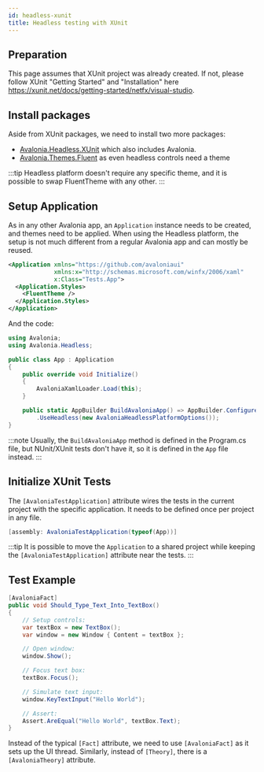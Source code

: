 ```yaml
---
id: headless-xunit
title: Headless testing with XUnit
---
```


## Preparation 

This page assumes that XUnit project was already created.
If not, please follow XUnit "Getting Started" and "Installation" here https://xunit.net/docs/getting-started/netfx/visual-studio.

## Install packages

Aside from XUnit packages, we need to install two more packages:
- [Avalonia.Headless.XUnit](https://www.nuget.org/packages/Avalonia.Headless.XUnit) which also includes Avalonia.
- [Avalonia.Themes.Fluent](https://www.nuget.org/packages/Avalonia.Themes.Fluent) as even headless controls need a theme

:::tip
Headless platform doesn't require any specific theme, and it is possible to swap FluentTheme with any other.
:::

## Setup Application 
As in any other Avalonia app, an `Application` instance needs to be created, and themes need to be applied. When using the Headless platform, the setup is not much different from a regular Avalonia app and can mostly be reused.

```xml title=App.axaml
<Application xmlns="https://github.com/avaloniaui"
             xmlns:x="http://schemas.microsoft.com/winfx/2006/xaml"
             x:Class="Tests.App">
  <Application.Styles>
    <FluentTheme />
  </Application.Styles>
</Application>
```

And the code:

```csharp title=App.axaml.cs
using Avalonia;
using Avalonia.Headless;

public class App : Application
{
    public override void Initialize()
    {
        AvaloniaXamlLoader.Load(this);
    }

    public static AppBuilder BuildAvaloniaApp() => AppBuilder.Configure<TestApplication>()
        .UseHeadless(new AvaloniaHeadlessPlatformOptions());
}
```

:::note
Usually, the `BuildAvaloniaApp` method is defined in the Program.cs file, but NUnit/XUnit tests don't have it, so it is defined in the `App` file instead.
:::

## Initialize XUnit Tests

The `[AvaloniaTestApplication]` attribute wires the tests in the current project with the specific application. It needs to be defined once per project in any file.

```csharp title=AssemblyInfo.cs
[assembly: AvaloniaTestApplication(typeof(App))]
```

:::tip
It is possible to move the `Application` to a shared project while keeping the `[AvaloniaTestApplication]` attribute near the tests.
:::

## Test Example

```csharp
[AvaloniaFact]
public void Should_Type_Text_Into_TextBox()
{
    // Setup controls:
    var textBox = new TextBox();
    var window = new Window { Content = textBox };

    // Open window:
    window.Show();

    // Focus text box:
    textBox.Focus();

    // Simulate text input:
    window.KeyTextInput("Hello World");

    // Assert:
    Assert.AreEqual("Hello World", textBox.Text);
}
```

Instead of the typical `[Fact]` attribute, we need to use `[AvaloniaFact]` as it sets up the UI thread. Similarly, instead of `[Theory]`, there is a `[AvaloniaTheory]` attribute.
